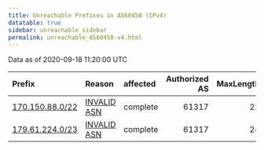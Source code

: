 ```yaml
---
title: Unreachable Prefixes in AS60458 (IPv4)
datatable: true
sidebar: unreachable_sidebar
permalink: unreachable_AS60458-v4.html
---
```


Data as of 2020-09-18 11:20:00 UTC


<div class="datatable-begin"></div>

| Prefix                                                   | Reason                                                                                                 | affected   |   Authorized AS |   MaxLength | Anchor                                         |   unreachable /24s |
|:---------------------------------------------------------|:-------------------------------------------------------------------------------------------------------|:-----------|----------------:|------------:|:-----------------------------------------------|-------------------:|
| [170.150.88.0/22](https://stat.ripe.net/170.150.88.0/22) | [INVALID ASN](https://rpki-validator.ripe.net/announcement-preview?asn=AS60458&prefix=170.150.88.0/22) | complete   |           61317 |          22 | [LACNIC](unreachable_LACNIC_RPKI_Root-v4.html) |                  4 |
| [179.61.224.0/23](https://stat.ripe.net/179.61.224.0/23) | [INVALID ASN](https://rpki-validator.ripe.net/announcement-preview?asn=AS60458&prefix=179.61.224.0/23) | complete   |           61317 |          24 | [LACNIC](unreachable_LACNIC_RPKI_Root-v4.html) |                  2 |

<div class="datatable-end"></div>